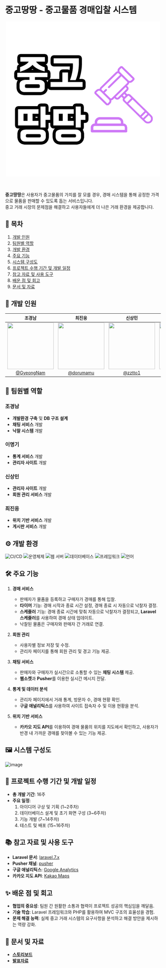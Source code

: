# 중고땅땅 - 중고물품 경매입찰 시스템

<p align="center">
  <img src="/docs/ic_JTT.png"/>
</p>

<br/>


**중고땅땅**은 사용자가 중고물품의 가치를 잘 모를 경우, 경매 시스템을 통해 공정한 가격으로 물품을 판매할 수 있도록 돕는 서비스입니다.  
중고 거래 시장의 문제점을 해결하고 사용자들에게 더 나은 거래 환경을 제공합니다.

## 📑 목차
1. [개발 인원](#-개발-인원)
2. [팀원별 역할](#-팀원별-역할)
3. [개발 환경](#-개발-환경)
4. [주요 기능](#-주요-기능)
5. [시스템 구성도](#-시스템-구성도)
6. [프로젝트 수행 기간 및 개발 일정](#-프로젝트-수행-기간-및-개발-일정)
7. [참고 자료 및 사용 도구](#-참고-자료-및-사용-도구)
8. [배운 점 및 회고](#-배운-점-및-회고)
9. [문서 및 자료](#-문서-및-자료)

## 👥 개발 인원

| 조경남 | 최진웅 | 신상민 | 이명기 |
|:---:|:---:|:---:|:---:|
| <img src="https://avatars.githubusercontent.com/u/63902992?v=4" height="150" width="150"> <br> [@GyeongNam](https://github.com/GyeongNam) | <img src="https://avatars.githubusercontent.com/u/64189518?v=4" height="150" width="150"> <br>[@dorumamu](https://github.com/dorumamu) | <img src="https://avatars.githubusercontent.com/u/62735118?v=4" height="150" width="150"> <br>[@zztto1](https://github.com/zztto1) | <img src="https://avatars.githubusercontent.com/u/64415555?v=4" height="150" width="150"> <br>[@toropong](https://github.com/toropong) |

## 🔧 팀원별 역할

### 조경남
- **개발환경 구축** 및 **DB 구조 설계** 
- **채팅 서비스** 개발
- **낙찰 시스템** 개발

### 이명기
- **통계 서비스** 개발
- **관리자 사이트** 개발

### 신상민
- **관리자 사이트** 개발 
- **회원 관리 서비스** 개발

### 최진웅
- **위치 기반 서비스** 개발
- **게시판 서비스** 개발

## ⚙️ 개발 환경

![CI/CD](https://img.shields.io/badge/CI%2FCD-Enabled-brightgreen)
![운영체제](https://img.shields.io/badge/OS-CentOS%206.10-blue)
![웹 서버](https://img.shields.io/badge/웹%20서버-Apache%202.2.15-orange)
![데이터베이스](https://img.shields.io/badge/DB-MySQL%205.1.73-blue)
![프레임워크](https://img.shields.io/badge/Framework-Laravel%207.10.3-lightgrey)
![언어](https://img.shields.io/badge/언어-PHP%2C%20HTML%2C%20CSS%2C%20JavaScript%2C%20jQuery-yellow)

## 🛠 주요 기능

1. **경매 서비스**
    - 판매자가 물품을 등록하고 구매자가 경매를 통해 입찰.
    - **타이머** 기능: 경매 시작과 종료 시간 설정, 경매 종료 시 자동으로 낙찰자 결정.
    - **스케줄러** 기능: 경매 종료 시간에 맞춰 자동으로 낙찰자가 결정되고, **Laravel 스케줄러**를 사용하여 경매 상태 업데이트.
    - 낙찰된 물품은 구매자와 판매자 간 거래로 연결.


2. **회원 관리**
    - 사용자별 정보 저장 및 수정.
    - 관리자 페이지를 통해 회원 관리 및 경고 기능 제공.


3. **채팅 서비스**
    - 판매자와 구매자가 실시간으로 소통할 수 있는 **채팅 시스템** 제공.
    - **웹소켓**과 **Pusher**를 이용한 실시간 메시지 전달.


4. **통계 및 데이터 분석**
    - 관리자 페이지에서 거래 통계, 방문자 수, 경매 현황 확인.
    - **구글 애널리틱스**를 사용하여 사이트 접속자 수 및 이용 현황을 분석.


5. **위치 기반 서비스**
    - **카카오 지도 API**를 이용하여 경매 물품의 위치를 지도에서 확인하고, 사용자가 반경 내 가까운 경매를 찾아볼 수 있는 기능 제공.

## 🖼 시스템 구성도
![image](https://user-images.githubusercontent.com/63902992/143731056-401abcd5-d72e-46ac-8a95-096aa6ccfee2.png)

## 📅 프로젝트 수행 기간 및 개발 일정
- **총 개발 기간**: 16주
- **주요 일정**:
    1. 아이디어 구상 및 기획 (1~2주차)
    2. 데이터베이스 설계 및 초기 화면 구성 (3~6주차)
    3. 기능 개발 (7~14주차)
    4. 테스트 및 배포 (15~16주차)

## 📚 참고 자료 및 사용 도구

- **Laravel 문서**: [laravel.7.x](https://laravel.kr/docs/7.x)
- **Pusher 채널**: [pusher](https://pusher.com/channels)
- **구글 애널리틱스**: [Google Analytics](https://analytics.google.com)
- **카카오 지도 API**: [Kakao Maps](https://developers.kakao.com/docs/latest/ko/map)

## ✨ 배운 점 및 회고

- **협업의 중요성**: 팀원 간 원활한 소통과 협력이 프로젝트 성공의 핵심임을 깨달음.
- **기술 학습**: Laravel 프레임워크와 PHP를 활용하여 MVC 구조의 효율성을 경험.
- **문제 해결 능력**: 실제 중고 거래 시스템의 요구사항을 분석하고 해결 방안을 제시하는 역량 강화.

## 📂 문서 및 자료

- **[스토리보드](./docs/스토리보드.pptx)**
- **[발표자료](./docs/중고땅땅%20발표자료.pptx)**
